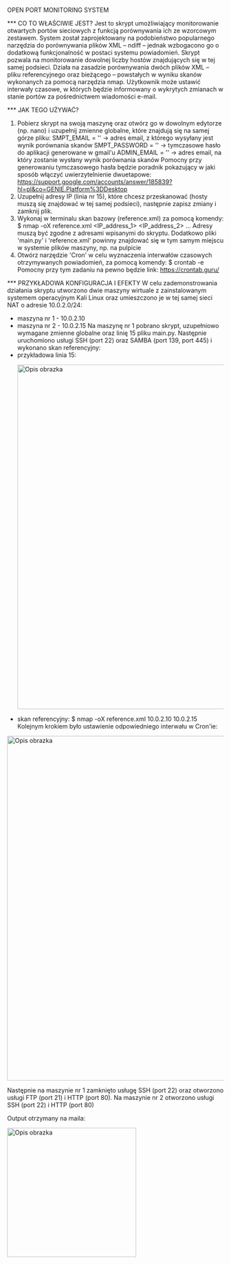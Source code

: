 OPEN PORT MONITORING SYSTEM

*** CO TO WŁAŚCIWIE JEST? 
Jest to skrypt umożliwiający monitorowanie otwartych portów sieciowych z funkcją porównywania ich ze wzorcowym zestawem. System został zaprojektowany na podobieństwo popularnego narzędzia do porównywania plików XML – ndiff – jednak wzbogacono go o dodatkową funkcjonalność w postaci systemu powiadomień.
Skrypt pozwala na monitorowanie dowolnej liczby hostów znajdujących się w tej samej podsieci. Działa na zasadzie porównywania dwóch plików XML – pliku referencyjnego oraz bieżącego – powstałych w wyniku skanów wykonanych za pomocą narzędzia nmap.
Użytkownik może ustawić interwały czasowe, w których będzie informowany o wykrytych zmianach w stanie portów za pośrednictwem wiadomości e-mail.   

*** JAK TEGO UŻYWAĆ?
1. Pobierz skrypt na swoją maszynę oraz otwórz go w dowolnym edytorze (np. nano) i uzupełnij zmienne globalne, które znajdują się na samej górze pliku:
   SMPT_EMAIL = '' -> adres email, z którego wysyłany jest wynik porównania skanów
   SMPT_PASSWORD = '' -> tymczasowe hasło do aplikacji generowane w gmail'u
   ADMIN_EMAIL = '' -> adres email, na który zostanie wysłany wynik porównania skanów
   Pomocny przy generowaniu tymczasowego hasła będzie poradnik pokazujący w jaki sposób włączyć uwierzytelnienie dwuetapowe:
   https://support.google.com/accounts/answer/185839?hl=pl&co=GENIE.Platform%3DDesktop
2. Uzupełnij adresy IP (linia nr 15), które chcesz przeskanować (hosty muszą się znajdować w tej samej podsieci), następnie zapisz zmiany i zamknij plik.
3. Wykonaj w terminalu skan bazowy (reference.xml) za pomocą komendy:
   $ nmap -oX reference.xml <IP_address_1> <IP_address_2> ...
     Adresy muszą być zgodne z adresami wpisanymi do skryptu.
     Dodatkowo pliki 'main.py' i 'reference.xml' powinny znajdować się w tym samym miejscu w systemie plików maszyny, np. na pulpicie
4. Otwórz narzędzie 'Cron' w celu wyznaczenia interwałów czasowych otrzymywanych powiadomień, za pomocą komendy:
   $ crontab -e   
   Pomocny przy tym zadaniu na pewno będzie link:
   https://crontab.guru/

*** PRZYKŁADOWA KONFIGURACJA I EFEKTY
W celu zademonstrowania działania skryptu utworzono dwie maszyny wirtuale z zainstalowanym systemem operacyjnym Kali Linux oraz umieszczono je w tej samej sieci NAT o adresie 10.0.2.0/24:
* maszyna nr 1 - 10.0.2.10
* maszyna nr 2 - 10.0.2.15
Na maszynę nr 1 pobrano skrypt, uzupełniowo wymagane zmienne globalne oraz linię 15 pliku main.py. Następnie uruchomiono usługi SSH (port 22) oraz SAMBA (port 139, port 445) i wykonano skan referencyjny:
* przykładowa linia 15:
  <p align="left">
    <img src="https://private-user-images.githubusercontent.com/180983359/430693512-1ecec17c-6f1b-4cbe-8cda-945d5269ec86.PNG?jwt=eyJhbGciOiJIUzI1NiIsInR5cCI6IkpXVCJ9.eyJpc3MiOiJnaXRodWIuY29tIiwiYXVkIjoicmF3LmdpdGh1YnVzZXJjb250ZW50LmNvbSIsImtleSI6ImtleTUiLCJleHAiOjE3NDM5MzQwNjgsIm5iZiI6MTc0MzkzMzc2OCwicGF0aCI6Ii8xODA5ODMzNTkvNDMwNjkzNTEyLTFlY2VjMTdjLTZmMWItNGNiZS04Y2RhLTk0NWQ1MjY5ZWM4Ni5QTkc_WC1BbXotQWxnb3JpdGhtPUFXUzQtSE1BQy1TSEEyNTYmWC1BbXotQ3JlZGVudGlhbD1BS0lBVkNPRFlMU0E1M1BRSzRaQSUyRjIwMjUwNDA2JTJGdXMtZWFzdC0xJTJGczMlMkZhd3M0X3JlcXVlc3QmWC1BbXotRGF0ZT0yMDI1MDQwNlQxMDAyNDhaJlgtQW16LUV4cGlyZXM9MzAwJlgtQW16LVNpZ25hdHVyZT1jMTI3ZDkxZWEwNjI3OWY4Nzc2MjkyY2YwNTJiNjAzYzdjN2NjYzI0Mzg4OTIzZWZlOTgzMDk2ZDY0NWE2MGRjJlgtQW16LVNpZ25lZEhlYWRlcnM9aG9zdCJ9.7TMNk14jSVRu-yQrsBg3fr-_HwXL_h8z6ZizcHBLTYQ" alt="Opis obrazka" width="800"/>
  </p>
* skan referencyjny:
  $ nmap -oX reference.xml 10.0.2.10 10.0.2.15
Kolejnym krokiem było ustawienie odpowiedniego interwału w Cron'ie:
<p align="left">
  <img src="https://private-user-images.githubusercontent.com/180983359/430694415-36eb23d1-1d23-473c-99bb-000d9957aa92.PNG?jwt=eyJhbGciOiJIUzI1NiIsInR5cCI6IkpXVCJ9.eyJpc3MiOiJnaXRodWIuY29tIiwiYXVkIjoicmF3LmdpdGh1YnVzZXJjb250ZW50LmNvbSIsImtleSI6ImtleTUiLCJleHAiOjE3NDM5MzQzMzMsIm5iZiI6MTc0MzkzNDAzMywicGF0aCI6Ii8xODA5ODMzNTkvNDMwNjk0NDE1LTM2ZWIyM2QxLTFkMjMtNDczYy05OWJiLTAwMGQ5OTU3YWE5Mi5QTkc_WC1BbXotQWxnb3JpdGhtPUFXUzQtSE1BQy1TSEEyNTYmWC1BbXotQ3JlZGVudGlhbD1BS0lBVkNPRFlMU0E1M1BRSzRaQSUyRjIwMjUwNDA2JTJGdXMtZWFzdC0xJTJGczMlMkZhd3M0X3JlcXVlc3QmWC1BbXotRGF0ZT0yMDI1MDQwNlQxMDA3MTNaJlgtQW16LUV4cGlyZXM9MzAwJlgtQW16LVNpZ25hdHVyZT02NjM5ZWNhY2M4OWEyYWVhZjIwOTE2NmRiYjJlYjJkOTdlZjkwMWU5ZWM1ZjhiMTNhMzMwYTNjZGFlNzMwZDQ2JlgtQW16LVNpZ25lZEhlYWRlcnM9aG9zdCJ9.y9-USpmCF7bH1CI-N-KM7nj5pQXoyjnLuWNADgPTeKM" alt="Opis obrazka" width="800"/>
</p>
Następnie na maszynie nr 1 zamknięto usługę SSH (port 22) oraz otworzono usługi FTP (port 21) i HTTP (port 80). Na maszynie nr 2 otworzono usługi SSH (port 22) i HTTP (port 80)

Output otrzymany na maila:  
<p align="left">
  <img src="" alt="Opis obrazka" width="300"/>
</p>

